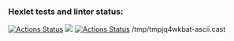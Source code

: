 ### Hexlet tests and linter status:
[![Actions Status](https://github.com/542993/frontend-project-lvl1/workflows/hexlet-check/badge.svg)](https://github.com/542993/frontend-project-lvl1/actions)
<a href="https://codeclimate.com/github/542993/frontend-project-lvl1/maintainability"><img src="https://api.codeclimate.com/v1/badges/b1ee8ef0221576c495a2/maintainability" /></a>
[![Actions Status](https://github.com/542993/frontend-project-lvl1/workflows/linter-check/badge.svg)](https://github.com/542993/frontend-project-lvl1/actions)
/tmp/tmpjq4wkbat-ascii.cast
